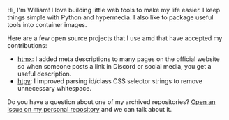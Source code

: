 Hi, I'm William! I love building little web tools to make my life easier. I keep things simple with Python and hypermedia. I also like to package useful tools into container images.

Here are a few open source projects that I use amd that have accepted my contributions:

- [htmx](https://htmx.org): I added meta descriptions to many pages on the official website so when someone posts a link in Discord or social media, you get a useful description.
- [htpy](https://htpy.dev): I improved parsing id/class CSS selector strings to remove unnecessary whitespace.

Do you have a question about one of my archived repositories? [Open an issue on my personal repository][x] and we can talk about it.

[x]: https://github.com/williamjacksn/williamjacksn/issues
